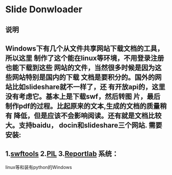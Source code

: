 Slide Donwloader
================
说明
----
Windows下有几个从文件共享网站下载文档的工具，所以这里
制作了这个能在linux等环境，不用登录注册也能下载到这些
网站的文件，当然很多时候是因为这些网站特别是国内的下载
文档是要积分的。国外的网站比如slideshare就不一样了，还
有开放api的，这里没有考虑它。基本上是下载swf，然后转图
片，最后制作pdf的过程。比起原来的文本,生成的文档的质量稍有
降低，但是应该不会影响阅读。还有就是文档比较大。支持baidu，
docin和slideshare三个网站.
需要安装:
---------
1.[swftools](http://www.swftools.org/download.html)
2.[PIL](http://www.pythonware.com/products/pil/)
3.[Reportlab](http://pypi.python.org/pypi/reportlab)
系统：
-----
linux等和装有python的Windows
